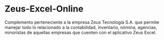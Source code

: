 # Zeus-Excel-Online

Complemento perteneciente a la empresa Zeus Tecnología S.A. que permite manejar todo lo relacionado a la contabilidad, inventario, nómina, agencias, minoristas de aquellas empresas que cuenten con el aplicativo Zeus Excel.
